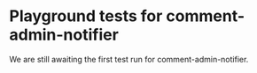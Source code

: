 # Playground tests for comment-admin-notifier
We are still awaiting the first test run for comment-admin-notifier.
